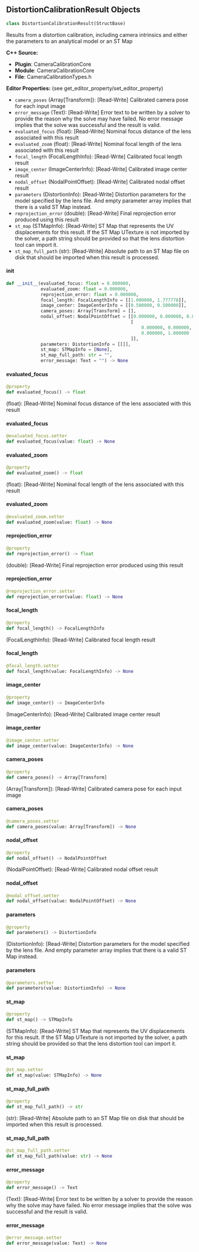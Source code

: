 ## DistortionCalibrationResult Objects

```python
class DistortionCalibrationResult(StructBase)
```

Results from a distortion calibration, including camera intrinsics and either the parameters to an analytical model or an ST Map

**C++ Source:**

- **Plugin**: CameraCalibrationCore
- **Module**: CameraCalibrationCore
- **File**: CameraCalibrationTypes.h

**Editor Properties:** (see get_editor_property/set_editor_property)

- ``camera_poses`` (Array[Transform]):  [Read-Write] Calibrated camera pose for each input image
- ``error_message`` (Text):  [Read-Write] Error text to be written by a solver to provide the reason why the solve may have failed. No error message implies that the solve was successful and the result is valid.
- ``evaluated_focus`` (float):  [Read-Write] Nominal focus distance of the lens associated with this result
- ``evaluated_zoom`` (float):  [Read-Write] Nominal focal length of the lens associated with this result
- ``focal_length`` (FocalLengthInfo):  [Read-Write] Calibrated focal length result
- ``image_center`` (ImageCenterInfo):  [Read-Write] Calibrated image center result
- ``nodal_offset`` (NodalPointOffset):  [Read-Write] Calibrated nodal offset result
- ``parameters`` (DistortionInfo):  [Read-Write] Distortion parameters for the model specified by the lens file. And empty parameter array implies that there is a valid ST Map instead.
- ``reprojection_error`` (double):  [Read-Write] Final reprojection error produced using this result
- ``st_map`` (STMapInfo):  [Read-Write] ST Map that represents the UV displacements for this result. If the ST Map UTexture is not imported by the solver, a path string should be provided so that the lens distortion tool can import it.
- ``st_map_full_path`` (str):  [Read-Write] Absolute path to an ST Map file on disk that should be imported when this result is processed.

<a id="unreal.DistortionCalibrationResult.__init__"></a>

#### __init__

```python
def __init__(evaluated_focus: float = 0.000000,
             evaluated_zoom: float = 0.000000,
             reprojection_error: float = 0.000000,
             focal_length: FocalLengthInfo = [[1.000000, 1.777778]],
             image_center: ImageCenterInfo = [[0.500000, 0.500000]],
             camera_poses: Array[Transform] = [],
             nodal_offset: NodalPointOffset = [[0.000000, 0.000000, 0.000000],
                                               [
                                                   0.000000, 0.000000,
                                                   0.000000, 1.000000
                                               ]],
             parameters: DistortionInfo = [[]],
             st_map: STMapInfo = [None],
             st_map_full_path: str = "",
             error_message: Text = "") -> None
```

<a id="unreal.DistortionCalibrationResult.evaluated_focus"></a>

#### evaluated_focus

```python
@property
def evaluated_focus() -> float
```

(float):  [Read-Write] Nominal focus distance of the lens associated with this result

<a id="unreal.DistortionCalibrationResult.evaluated_focus"></a>

#### evaluated_focus

```python
@evaluated_focus.setter
def evaluated_focus(value: float) -> None
```

<a id="unreal.DistortionCalibrationResult.evaluated_zoom"></a>

#### evaluated_zoom

```python
@property
def evaluated_zoom() -> float
```

(float):  [Read-Write] Nominal focal length of the lens associated with this result

<a id="unreal.DistortionCalibrationResult.evaluated_zoom"></a>

#### evaluated_zoom

```python
@evaluated_zoom.setter
def evaluated_zoom(value: float) -> None
```

<a id="unreal.DistortionCalibrationResult.reprojection_error"></a>

#### reprojection_error

```python
@property
def reprojection_error() -> float
```

(double):  [Read-Write] Final reprojection error produced using this result

<a id="unreal.DistortionCalibrationResult.reprojection_error"></a>

#### reprojection_error

```python
@reprojection_error.setter
def reprojection_error(value: float) -> None
```

<a id="unreal.DistortionCalibrationResult.focal_length"></a>

#### focal_length

```python
@property
def focal_length() -> FocalLengthInfo
```

(FocalLengthInfo):  [Read-Write] Calibrated focal length result

<a id="unreal.DistortionCalibrationResult.focal_length"></a>

#### focal_length

```python
@focal_length.setter
def focal_length(value: FocalLengthInfo) -> None
```

<a id="unreal.DistortionCalibrationResult.image_center"></a>

#### image_center

```python
@property
def image_center() -> ImageCenterInfo
```

(ImageCenterInfo):  [Read-Write] Calibrated image center result

<a id="unreal.DistortionCalibrationResult.image_center"></a>

#### image_center

```python
@image_center.setter
def image_center(value: ImageCenterInfo) -> None
```

<a id="unreal.DistortionCalibrationResult.camera_poses"></a>

#### camera_poses

```python
@property
def camera_poses() -> Array[Transform]
```

(Array[Transform]):  [Read-Write] Calibrated camera pose for each input image

<a id="unreal.DistortionCalibrationResult.camera_poses"></a>

#### camera_poses

```python
@camera_poses.setter
def camera_poses(value: Array[Transform]) -> None
```

<a id="unreal.DistortionCalibrationResult.nodal_offset"></a>

#### nodal_offset

```python
@property
def nodal_offset() -> NodalPointOffset
```

(NodalPointOffset):  [Read-Write] Calibrated nodal offset result

<a id="unreal.DistortionCalibrationResult.nodal_offset"></a>

#### nodal_offset

```python
@nodal_offset.setter
def nodal_offset(value: NodalPointOffset) -> None
```

<a id="unreal.DistortionCalibrationResult.parameters"></a>

#### parameters

```python
@property
def parameters() -> DistortionInfo
```

(DistortionInfo):  [Read-Write] Distortion parameters for the model specified by the lens file. And empty parameter array implies that there is a valid ST Map instead.

<a id="unreal.DistortionCalibrationResult.parameters"></a>

#### parameters

```python
@parameters.setter
def parameters(value: DistortionInfo) -> None
```

<a id="unreal.DistortionCalibrationResult.st_map"></a>

#### st_map

```python
@property
def st_map() -> STMapInfo
```

(STMapInfo):  [Read-Write] ST Map that represents the UV displacements for this result. If the ST Map UTexture is not imported by the solver, a path string should be provided so that the lens distortion tool can import it.

<a id="unreal.DistortionCalibrationResult.st_map"></a>

#### st_map

```python
@st_map.setter
def st_map(value: STMapInfo) -> None
```

<a id="unreal.DistortionCalibrationResult.st_map_full_path"></a>

#### st_map_full_path

```python
@property
def st_map_full_path() -> str
```

(str):  [Read-Write] Absolute path to an ST Map file on disk that should be imported when this result is processed.

<a id="unreal.DistortionCalibrationResult.st_map_full_path"></a>

#### st_map_full_path

```python
@st_map_full_path.setter
def st_map_full_path(value: str) -> None
```

<a id="unreal.DistortionCalibrationResult.error_message"></a>

#### error_message

```python
@property
def error_message() -> Text
```

(Text):  [Read-Write] Error text to be written by a solver to provide the reason why the solve may have failed. No error message implies that the solve was successful and the result is valid.

<a id="unreal.DistortionCalibrationResult.error_message"></a>

#### error_message

```python
@error_message.setter
def error_message(value: Text) -> None
```

<a id="unreal.STMapInfo"></a>